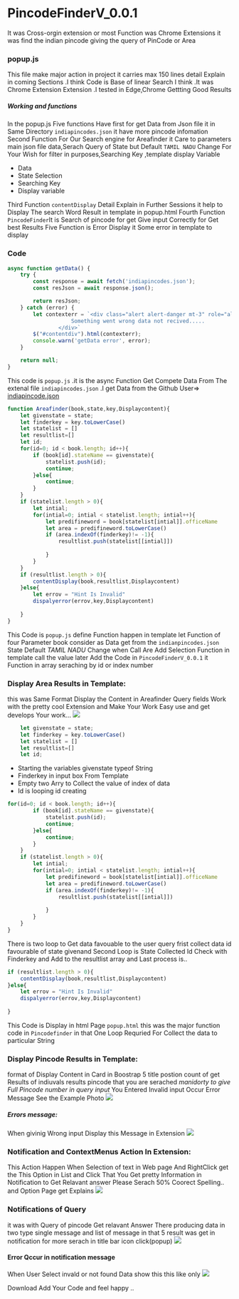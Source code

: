 # PincodeFinderV_0.0.1
It was Cross-orgin extension or most Function was Chrome Extensions it was find the indian pincode giving the query of PinCode or Area


### popup.js
This file make major action in project it carries max 150 lines detail Explain in coming Sections .I think Code is Base of linear Search I think .It was Chrome Extension  Extension .I tested in Edge,Chrome  Gettting Good Results 
##### Working and functions
In the popup.js Five functions Have first for get Data from Json file it in Same Directory `indiapincodes.json` it have more pincode infomation 
Second Function For Our Search engine for Areafinder it Care to parameters main json file data,Serach Query of State but Default `TAMIL NADU` Change For Your Wish for filter in purposes,Searching Key ,template display Variable

- Data
- State Selection
- Searching Key
- Display variable

Third Function `contentDisplay` Detail Explain in Further Sessions it help to Display The search Word Result in template in popup.html
Fourth Function `PincodeFinder`It is Search of pincode for get Give input Correctly for Get best Results
Five Function is Error Display it Some error in template to display

### Code
```javascript
async function getData() {
    try {
        const response = await fetch('indiapincodes.json');
        const resJson = await response.json();

        return resJson;
    } catch (error) {
    	let contexterr = `<div class="alert alert-danger mt-3" role="alert">
  			        Something went wrong data not recived.....
			    </div>`
		$("#contentdiv").html(contexterr);
        console.warn('getData error', error);
    }

    return null;
}
```
This code is `popup.js` .it is the async Function Get Compete Data From The extenal file `indiapincodes.json` .I get Data from the Github User=> [indiapincode.json](https://github.com/mithunsasidharan/India-Pincode-Lookup/blob/master/pincodes.json) 



```javascript
function Areafinder(book,state,key,Displaycontent){
	let givenstate = state;
	let finderkey = key.toLowerCase()
	let statelist = []
	let resultlist=[]
	let id;
	for(id=0; id < book.length; id++){
		if (book[id].stateName == givenstate){
			statelist.push(id);
			continue;
		}else{
			continue;
		}
	}
	if (statelist.length > 0){
		let intial;
		for(intial=0; intial < statelist.length; intial++){
			let predifineword = book[statelist[intial]].officeName
			let area = predifineword.toLowerCase()
			if (area.indexOf(finderkey)!= -1){
				resultlist.push(statelist[[intial]])
				
			}
		}
	}
	if (resultlist.length > 0){
		contentDisplay(book,resultlist,Displaycontent)
	}else{
		let errov = "Hint Is Invalid"
		dispalyerror(errov,key,Displaycontent)
		
	}
}
```
This Code is `popup.js` define Function happen in template let Function of four Parameter book consider as Data get from the `indianpincodes.json` State Default *TAMIL NADU* Change when Call Are Add Selection Function in template call the value later Add the Code in `PincodeFinderV_0.0.1` it Function in array seraching by id or index number
### Display Area Results in Template:
this was Same Format Display the Content in Areafinder Query fields Work with the pretty cool Extension  and Make Your Work Easy use and get develops Your work...
![](https://snipboard.io/1NKwPV.jpg)
```javascript
    let givenstate = state;
	let finderkey = key.toLowerCase()
	let statelist = []
	let resultlist=[]
	let id; 

```
- Starting the variables givenstate typeof String 
- Finderkey in input box From Template
- Empty two Arry to Collect the value of index of data
- Id is looping id creating
```javascript
for(id=0; id < book.length; id++){
		if (book[id].stateName == givenstate){
			statelist.push(id);
			continue;
		}else{
			continue;
		}
	}
	if (statelist.length > 0){
		let intial;
		for(intial=0; intial < statelist.length; intial++){
			let predifineword = book[statelist[intial]].officeName
			let area = predifineword.toLowerCase()
			if (area.indexOf(finderkey)!= -1){
				resultlist.push(statelist[[intial]])
				
			}
		}
	}
}
``` 
There is two loop to Get  data favouable to the user query frist collect data id favourable of state givenand Second Loop is State Collected Id Check with Finderkey and Add to the resultlist array and Last process is..
```javascript
if (resultlist.length > 0){
    contentDisplay(book,resultlist,Displaycontent)
}else{
    let errov = "Hint Is Invalid"
    dispalyerror(errov,key,Displaycontent)
    
}
```
This Code is Display in html Page `popup.html` this was the major function code in `Pincodefinder` in that One Loop Requried For Collect the data to particular String
### Display Pincode Results in Template:
format of Display Content in Card in Boostrap 5 title postion count of get Results of indiuvals results pincode that you are serached *manidorty to give Full Pincode number in query input* You Entered Invalid input Occur Error Message See the Example Photo 
![](https://snipboard.io/vN1gAQ.jpg)
##### Errors message:
When givinig Wrong input Display this Message in Extension 
![](https://snipboard.io/yhODfM.jpg)
### Notification and ContextMenus Action In Extension:
This Action Happen When Selection of text in Web page And RightClick get the This Option in List and Click That You Get pretty Information in Notification to Get Relavant answer Please Serach 50% Coorect Spelling.. and Option Page get Explains
![](https://snipboard.io/e78yJA.jpg)
### Notifications of Query
it was with Query of pincode Get relavant Answer There producing data in two type single message and list of message in that 5 result was get in notification for more serach in title bar icon click(popup)
![](https://snipboard.io/qAu46e.jpg)
#### Error Qccur in notification message
When User Select invald or not found Data show this this like only
![](https://snipboard.io/XoRE7V.jpg)


Download Add Your Code and feel happy ..



